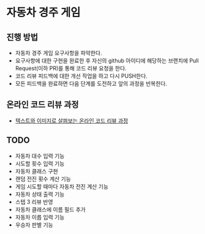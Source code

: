 # 자동차 경주 게임

## 진행 방법

* 자동차 경주 게임 요구사항을 파악한다.
* 요구사항에 대한 구현을 완료한 후 자신의 github 아이디에 해당하는 브랜치에 Pull Request(이하 PR)를 통해 코드 리뷰 요청을 한다.
* 코드 리뷰 피드백에 대한 개선 작업을 하고 다시 PUSH한다.
* 모든 피드백을 완료하면 다음 단계를 도전하고 앞의 과정을 반복한다.

## 온라인 코드 리뷰 과정

* [텍스트와 이미지로 살펴보는 온라인 코드 리뷰 과정](https://github.com/next-step/nextstep-docs/tree/master/codereview)

## TODO

* 자동차 대수 입력 기능
* 시도할 횟수 입력 기능
* 자동차 클래스 구현
* 랜덤 전진 횟수 계산 기능
* 게임 시도할 때마다 자동차 전진 계산 기능
* 자동차 상태 출력 기능
* 스텝 3 리뷰 반영
* 자동차 클래스에 이름 필드 추가
* 자동차 이릅 입력 기능
* 우승자 판별 기능